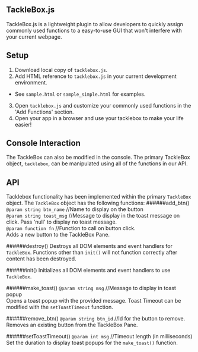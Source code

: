 ## TackleBox.js
TackleBox.js is a lightweight plugin to allow developers to quickly assign commonly used functions to a easy-to-use GUI that won't interfere with your current webpage.

## Setup
1. Download local copy of `tacklebox.js`.
2. Add HTML reference to `tacklebox.js` in your current development environment.
 * See `sample.html` or `sample_simple.html` for examples.
3. Open `tacklebox.js` and customize your commonly used functions in the 'Add Functions' section.
4. Open your app in a browser and use your tacklebox to make your life easier!

## Console Interaction
The TackleBox can also be modified in the console. The primary TackleBox object, `tacklebox`, can be manipulated using all of the functions in our API.

## API
Tacklebox functionality has been implemented within the primary `TackleBox` object. The `TackleBox` object has the following functions:
######add_btn()
`@param string btn_name` //Name to display on the button <br>
`@param string toast_msg` //Message to display in the toast message on click. Pass 'null' to display no toast message. <br>
`@param function fn` //Function to call on button click. <br>
Adds a new button to the TackleBox Pane.

######destroy()
Destroys all DOM elements and event handlers for `TackleBox`. Functions other than `init()` will not function correctly after content has been destroyed.

######init()
Initializes all DOM elements and event handlers to use `TackleBox`.

######make_toast()
`@param string msg` //Message to display in toast popup <br>
Opens a toast popup with the provided message. Toast Timeout can be modified with the `setToastTimeout` function.

######remove_btn()
`@param string btn_id` //Id for the button to remove. <br>
Removes an existing button from the TackleBox Pane.

######setToastTimeout()
`@param int msg` //Timeout length (in milliseconds)<br>
Set the duration to display toast popups for the `make_toast()` function.
